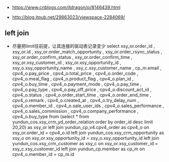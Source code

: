 * https://www.cnblogs.com/itdragon/p/8146439.html


- http://blog.itpub.net/29863023/viewspace-2284069/
## left join 
- 尽量把limit往前提，让其连接的驱动表记录变少
 select  xsy_or.order_id , xsy_or.id , xsy_or.order_match_opportunity , xsy_or.order_rsync_status , xsy_or.order_confirm_status , xsy_or.order_confirm_time , xsy_or.xsy_customer_id , xsy_or.xsy_opportunity_id , xsy_o.xsy_opportunity_name , xsy_c.xsy_customer_name , cp_m.email , cpv4_o.pay_price , cpv4_o.total_price , cpv4_o.order_code , cpv4_o.meal_flag , cpv4_o.product_flag , cpv4_o.plan_id , cpv4_o.buy_time , cpv4_o.payment_mode , cpv4_o.pay_time , cpv4_o.pay_type , cpv4_o.pay_off_price , cpv4_o.discount_act_id , cpv4_o.status , cpv4_o.order_start_time , cpv4_o.order_end_time , cpv4_o.remark , cpv4_o.created_at , cpv4_o.try_delay_num , cpv4_o.member_id , cpv4_o.sale_user_ids , cpv4_o.sales_performance , cpv4_o.sales_commission , cpv4_o.company_performance , cpv4_o.buy_type 
 from  (select * from yundun_cos.xsy_crm_yd_order_relation order by order_id desc limit 20,20) as xsy_or 
 left join yundun_cp_v4.cpv4_order as cpv4_o on xsy_or.order_id = cpv4_o.id
 left join yundun_cos.xsy_crm_opportunity as xsy_o on xsy_or.xsy_opportunity_id = xsy_o.xsy_opportunity_id
 left join yundun_cos.xsy_crm_customer as xsy_c on xsy_or.xsy_customer_id = xsy_c.xsy_customer_id
 left join yundun_cp.member as cp_m on cpv4_o.member_id = cp_m.id